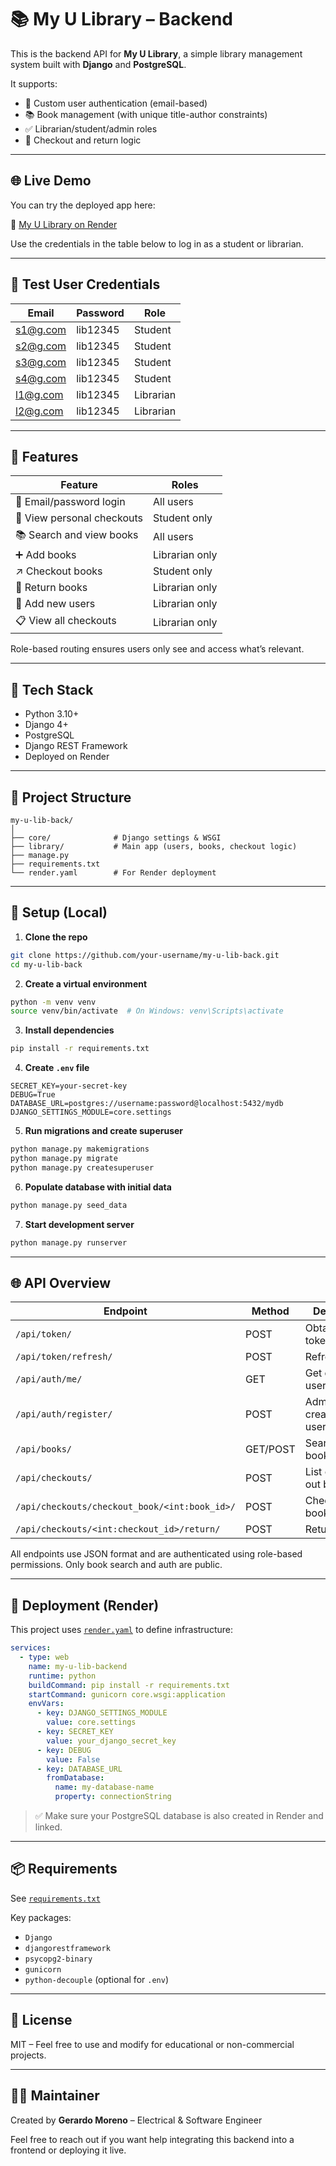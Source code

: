# 📚 My U Library – Backend

This is the backend API for **My U Library**, a simple library management system built with **Django** and **PostgreSQL**.

It supports:
- 🔐 Custom user authentication (email-based)
- 📚 Book management (with unique title-author constraints)
- ✅ Librarian/student/admin roles
- 🔄 Checkout and return logic

---

## 🌐 Live Demo

You can try the deployed app here:

🔗 [My U Library on Render](https://my-u-library-frontend.onrender.com/)

Use the credentials in the table below to log in as a student or librarian.

---

## 🔑 Test User Credentials

| Email        | Password   | Role      |
|--------------|------------|-----------|
| s1@g.com     | lib12345   | Student   |
| s2@g.com     | lib12345   | Student   |
| s3@g.com     | lib12345   | Student   |
| s4@g.com     | lib12345   | Student   |
| l1@g.com     | lib12345   | Librarian |
| l2@g.com     | lib12345   | Librarian |

---

## 🧪 Features

| Feature                         | Roles              |
|---------------------------------|--------------------|
| 🔐 Email/password login         | All users          |
| 🧾 View personal checkouts      | Student only       |
| 📚 Search and view books        | All users          |
| ➕ Add books                    | Librarian only     |
| ↗️ Checkout books               | Student only       |
| 🔄 Return books                 | Librarian only     |
| 👤 Add new users                | Librarian only     |
| 📋 View all checkouts           | Librarian only     |

Role-based routing ensures users only see and access what’s relevant.

---

## 🚀 Tech Stack

- Python 3.10+
- Django 4+
- PostgreSQL
- Django REST Framework
- Deployed on Render

---

## 📁 Project Structure

```
my-u-lib-back/
│
├── core/              # Django settings & WSGI
├── library/           # Main app (users, books, checkout logic)
├── manage.py
├── requirements.txt
└── render.yaml        # For Render deployment
```

---

## 🔧 Setup (Local)

1. **Clone the repo**

```bash
git clone https://github.com/your-username/my-u-lib-back.git
cd my-u-lib-back
```

2. **Create a virtual environment**

```bash
python -m venv venv
source venv/bin/activate  # On Windows: venv\Scripts\activate
```

3. **Install dependencies**

```bash
pip install -r requirements.txt
```

4. **Create `.env` file**

```env
SECRET_KEY=your-secret-key
DEBUG=True
DATABASE_URL=postgres://username:password@localhost:5432/mydb
DJANGO_SETTINGS_MODULE=core.settings
```

5. **Run migrations and create superuser**

```bash
python manage.py makemigrations
python manage.py migrate
python manage.py createsuperuser
```

6. **Populate database with initial data**

```bash
python manage.py seed_data
```

7. **Start development server**

```bash
python manage.py runserver
```

---

## 🌐 API Overview

| Endpoint                                      | Method   | Description                          |
|-----------------------------------------------|----------|--------------------------------------|
| `/api/token/`                                 | POST     | Obtain JWT token                     |
| `/api/token/refresh/`                         | POST     | Refresh JWT                          |
| `/api/auth/me/`                               | GET      | Get current user info                |
| `/api/auth/register/`                         | POST     | Admin/librarian creates new user     |
| `/api/books/`                                 | GET/POST | Search or add books                  |
| `/api/checkouts/`                             | POST     | List checked out books               |
| `/api/checkouts/checkout_book/<int:book_id>/` | POST     | Checkout a book                      |
| `/api/checkouts/<int:checkout_id>/return/`    | POST     | Return a book                        |

All endpoints use JSON format and are authenticated using role-based permissions. Only book search and auth are public.

---

## 🐳 Deployment (Render)

This project uses [`render.yaml`](./render.yaml) to define infrastructure:

```yaml
services:
  - type: web
    name: my-u-lib-backend
    runtime: python
    buildCommand: pip install -r requirements.txt
    startCommand: gunicorn core.wsgi:application
    envVars:
      - key: DJANGO_SETTINGS_MODULE
        value: core.settings
      - key: SECRET_KEY
        value: your_django_secret_key
      - key: DEBUG
        value: False
      - key: DATABASE_URL
        fromDatabase:
          name: my-database-name
          property: connectionString
```

> ✅ Make sure your PostgreSQL database is also created in Render and linked.

---

## 📦 Requirements

See [`requirements.txt`](./requirements.txt)

Key packages:
- `Django`
- `djangorestframework`
- `psycopg2-binary`
- `gunicorn`
- `python-decouple` (optional for `.env`)

---

## 📃 License

MIT – Feel free to use and modify for educational or non-commercial projects.

---

## 🙋‍♂️ Maintainer

Created by **Gerardo Moreno** – Electrical & Software Engineer

Feel free to reach out if you want help integrating this backend into a frontend or deploying it live.

